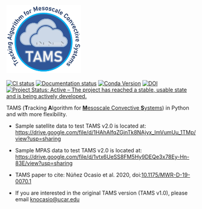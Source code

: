 <h1>
  <!-- TODO: change src to https://raw.githubusercontent.com/knubez/TAMS/main/docs/_static/TAMS-logo.png once public -->
  <img src="./docs/_static/TAMS-logo.png"
       alt="TAMS logo" height="180" valign="bottom">
</h1>

[![CI status](https://github.com/knubez/TAMS/actions/workflows/ci.yml/badge.svg)](https://github.com/knubez/TAMS/actions/workflows/ci.yml)
[![Documentation status](https://readthedocs.org/projects/tams/badge/?version=latest)](https://tams.readthedocs.io/en/latest/)
[![Conda Version](https://img.shields.io/conda/vn/conda-forge/tams.svg)](https://anaconda.org/conda-forge/tams)
[![DOI](https://zenodo.org/badge/DOI/10.5281/zenodo.8393890.svg)](https://doi.org/10.5281/zenodo.8393890)
[![Project Status: Active – The project has reached a stable, usable state and is being actively developed.](https://www.repostatus.org/badges/latest/active.svg)](https://www.repostatus.org/#active)

TAMS
(**T**racking **A**lgorithm for [**M**esoscale Convective **S**ystems](https://en.wikipedia.org/wiki/Mesoscale_convective_system))
in Python and with more flexibility.

- Sample satellite data to test TAMS v2.0 is located at: https://drive.google.com/file/d/1HAhAlfqZGjnTk8NAjyx_lmVumUu_1TMp/view?usp=sharing

- Sample MPAS data to test TAMS v2.0 is located at: https://drive.google.com/file/d/1vtx6UeSS8FM5Hy9DEQe3x78Ey-Hn-83E/view?usp=sharing

- TAMS paper to cite: Núñez Ocasio et al. 2020, doi:[10.1175/MWR-D-19-0070.1](https://doi.org/10.1175/MWR-D-19-0070.1)

- If you are interested in the original TAMS version (TAMS v1.0), please email knocasio@ucar.edu
